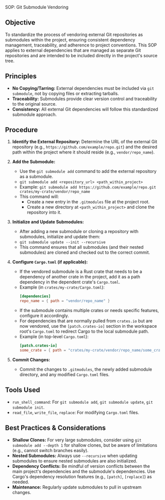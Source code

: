 SOP: Git Submodule Vendoring

## Objective
To standardize the process of vendoring external Git repositories as submodules within the project, ensuring consistent dependency management, traceability, and adherence to project conventions. This SOP applies to external dependencies that are managed as separate Git repositories and are intended to be included directly in the project's source tree.

## Principles
*   **No Copying/Tarring:** External dependencies must be included via `git submodule`, not by copying files or extracting tarballs.
*   **Traceability:** Submodules provide clear version control and traceability to the original source.
*   **Consistency:** All external Git dependencies will follow this standardized submodule approach.

## Procedure

1.  **Identify the External Repository:** Determine the URL of the external Git repository (e.g., `https://github.com/example/repo.git`) and the desired path within the project where it should reside (e.g., `vendor/repo_name`).

2.  **Add the Submodule:**
    *   Use the `git submodule add` command to add the external repository as a submodule.
    *   `git submodule add <repository_url> <path_within_project>`
    *   Example: `git submodule add https://github.com/example/repo.git crates/my-crate/vendor/repo_name`
    *   This command will:
        *   Create a new entry in the `.gitmodules` file at the project root.
        *   Create a new directory at `<path_within_project>` and clone the repository into it.

3.  **Initialize and Update Submodules:**
    *   After adding a new submodule or cloning a repository with submodules, initialize and update them:
    *   `git submodule update --init --recursive`
    *   This command ensures that all submodules (and their nested submodules) are cloned and checked out to the correct commit.

4.  **Configure `Cargo.toml` (if applicable):**
    *   If the vendored submodule is a Rust crate that needs to be a dependency of another crate in the project, add it as a path dependency in the dependent crate's `Cargo.toml`.
    *   Example (in `crates/my-crate/Cargo.toml`):
        ```toml
        [dependencies]
        repo_name = { path = "vendor/repo_name" }
        ```
    *   If the submodule contains multiple crates or needs specific features, configure it accordingly.
    *   For dependencies that are normally pulled from `crates.io` but are now vendored, use the `[patch.crates-io]` section in the workspace root's `Cargo.toml` to redirect Cargo to the local submodule path.
    *   Example (in top-level `Cargo.toml`):
        ```toml
        [patch.crates-io]
        some_crate = { path = "crates/my-crate/vendor/repo_name/some_crate" }
        ```

5.  **Commit Changes:**
    *   Commit the changes to `.gitmodules`, the newly added submodule directory, and any modified `Cargo.toml` files.

## Tools Used
*   `run_shell_command`: For `git submodule add`, `git submodule update`, `git submodule init`.
*   `read_file`, `write_file`, `replace`: For modifying `Cargo.toml` files.

## Best Practices & Considerations
*   **Shallow Clones:** For very large submodules, consider using `git submodule add --depth 1` for shallow clones, but be aware of limitations (e.g., cannot switch branches easily).
*   **Nested Submodules:** Always use `--recursive` when updating submodules to ensure nested submodules are also initialized.
*   **Dependency Conflicts:** Be mindful of version conflicts between the main project's dependencies and the submodule's dependencies. Use Cargo's dependency resolution features (e.g., `[patch]`, `[replace]`) as needed.
*   **Maintenance:** Regularly update submodules to pull in upstream changes.
